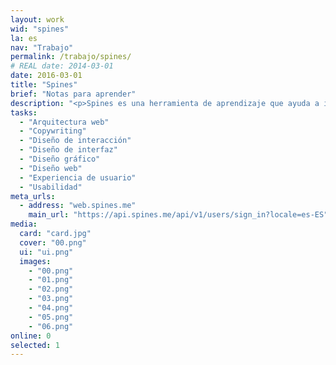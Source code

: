 ```yaml
---
layout: work
wid: "spines"
la: es
nav: "Trabajo"
permalink: /trabajo/spines/
# REAL date: 2014-03-01
date: 2016-03-01
title: "Spines"
brief: "Notas para aprender"
description: "<p>Spines es una herramienta de aprendizaje que ayuda a instituciones educativas, empresas y personas a construir conocimiento profundo y duradero.</p>"
tasks:
  - "Arquitectura web"
  - "Copywriting"
  - "Diseño de interacción"
  - "Diseño de interfaz"
  - "Diseño gráfico"
  - "Diseño web"
  - "Experiencia de usuario"
  - "Usabilidad"
meta_urls:
  - address: "web.spines.me"
    main_url: "https://api.spines.me/api/v1/users/sign_in?locale=es-ES"
media:
  card: "card.jpg"
  cover: "00.png"
  ui: "ui.png"
  images:
    - "00.png"
    - "01.png"
    - "02.png"
    - "03.png"
    - "04.png"
    - "05.png"
    - "06.png"
online: 0
selected: 1
---
```

